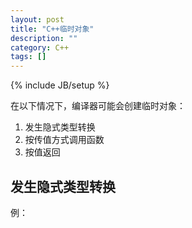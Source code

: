```yaml
---
layout: post
title: "C++临时对象"
description: ""
category: C++
tags: []
---
```

{% include JB/setup %}

在以下情况下，编译器可能会创建临时对象：

  1. 发生隐式类型转换
  2. 按传值方式调用函数
  3. 按值返回

## 发生隐式类型转换

例：

``` c++

```
